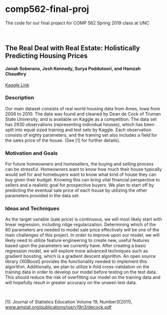 # comp562-final-proj
The code for our final project for COMP 562 Spring 2019 class at UNC

<br />

## The Real Deal with Real Estate: Holistically Predicting Housing Prices
#### Jonah Soberano, Josh Kennedy, Surya Poddutoori, and Hamzah Chaudhry
[Kaggle Link](https://www.kaggle.com/c/house-prices-advanced-regression-techniques/overview)

### Description
Our main dataset consists of real world housing data from Ames, Iowa from 2006 to 2010. The data was found and cleaned by Dean de Cock of Truman State University, and is available on Kaggle as a competition. The data set has 2930 observations (representing individual houses), which has been split into equal sized training and test sets by Kaggle. Each observation consists of eighty parameters, and the training set also includes a field for the sales price of the house. (See [1] for further details).

### Motivation and Goals
For future homeowners and homesellers, the buying and selling process can be stressful. Homeowners want to know how much their house typically would sell for and homebuyers want to know what kind of house they can buy given their budget. Knowing this can bring vital financial perspective to sellers and a realistic goal for prospective buyers. We plan to start off by predicting the eventual sale price of each house by utilizing the other parameters provided in the data set.

### Ideas and Techniques
As the target variable (sale price) is continuous, we will most likely start with linear regression, including ridge regularization. Determining which of the 80 parameters are needed to model sale price effectively will be one of the main challenges of this project. In order to improve upon our model, we will likely need to utilize feature engineering to create new, useful features based upon the parameters we currently have. After creating a basic regression model, we will explore more advanced techniques such as gradient boosting, which is a gradient descent algorithm. An open source library (XGBoost) provides the functionality needed to implement this algorithm. Additionally, we plan to utilize k-fold cross-validation on the training data in order to develop our model before testing on the test data. This should reduce the risk of overfitting our model on the training data and will hopefully result in greater accuracy on the unseen test data.

<br />

[1]: Journal of Statistics Education Volume 19, Number3(2011), www.amstat.org/publications/jse/v19n3/decock.pdf